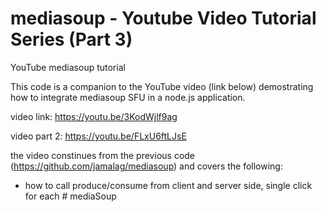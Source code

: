 # mediasoup - Youtube Video Tutorial Series (Part 3)
YouTube mediasoup tutorial

This code is a companion to the YouTube video (link below) demostrating how to integrate mediasoup SFU in a node.js application.

video link: https://youtu.be/3KodWjlf9ag

video part 2: https://youtu.be/FLxU6ftLJsE

the video constinues from the previous code (https://github.com/jamalag/mediasoup) and covers the following:

- how to call produce/consume from client and server side, single click for each
#   m e d i a S o u p  
 